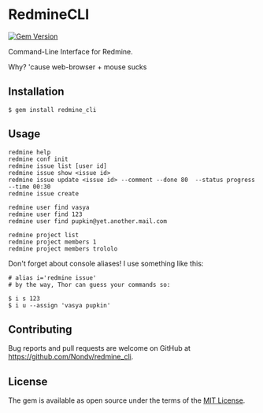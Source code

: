 # RedmineCLI
[![Gem Version](https://badge.fury.io/rb/redmine_cli.svg)](https://badge.fury.io/rb/redmine_cli)

Command-Line Interface for Redmine.

Why? 'cause web-browser + mouse sucks

## Installation

    $ gem install redmine_cli

## Usage

    redmine help
    redmine conf init
    redmine issue list [user id]
    redmine issue show <issue id>
    redmine issue update <issue id> --comment --done 80  --status progress --time 00:30
    redmine issue create

    redmine user find vasya
    redmine user find 123
    redmine user find pupkin@yet.another.mail.com

    redmine project list
    redmine project members 1
    redmine project members trololo

Don't forget about console aliases!
I use something like this:

    # alias i='redmine issue'
    # by the way, Thor can guess your commands so:

    $ i s 123
    $ i u --assign 'vasya pupkin'


## Contributing

Bug reports and pull requests are welcome on GitHub at https://github.com/Nondv/redmine_cli.

## License

The gem is available as open source under the terms of the [MIT License](http://opensource.org/licenses/MIT).

